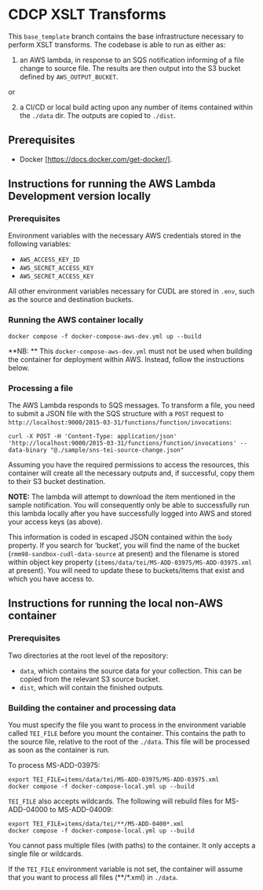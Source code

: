 # CDCP XSLT Transforms

This `base_template` branch contains the base infrastructure necessary to perform XSLT transforms. The codebase is able to run as either as:

1. an AWS lambda, in response to an SQS notification informing of a file change to source file. The results are then output into the S3 bucket defined by `AWS_OUTPUT_BUCKET`.

or

2. a CI/CD or local build acting upon any number of items contained within the `./data` dir. The outputs are copied to `./dist`.

## Prerequisites

- Docker [https://docs.docker.com/get-docker/].

## Instructions for running the AWS Lambda Development version locally

### Prerequisites

Environment variables with the necessary AWS credentials stored in the following variables:
- `AWS_ACCESS_KEY_ID`
- `AWS_SECRET_ACCESS_KEY`
- `AWS_SECRET_ACCESS_KEY`

All other environment variables necessary for CUDL are stored in `.env`, such as the source and destination buckets.

### Running the AWS container locally

    docker compose -f docker-compose-aws-dev.yml up --build

**NB: ** This `docker-compose-aws-dev.yml` must not be used when building the container for deployment within AWS. Instead, follow the instructions below.

### Processing a file

The AWS Lambda responds to SQS messages. To transform a file, you need to submit a JSON file with the SQS structure with a `POST` request to `http://localhost:9000/2015-03-31/functions/function/invocations`:

    curl -X POST -H 'Content-Type: application/json' 'http://localhost:9000/2015-03-31/functions/function/invocations' --data-binary "@./sample/sns-tei-source-change.json"

Assuming you have the required permissions to access the resources, this container will create all the necessary outputs and, if successful, copy them to their S3 bucket destination.

**NOTE:** The lambda will attempt to download the item mentioned in the sample notification. You will consequently only be able to successfully run this lambda locally after you have successfully logged into AWS and stored your access keys (as above).

This information is coded in escaped JSON contained within the `body` property. If you search for ‘bucket’, you will find the name of the bucket (`rmm98-sandbox-cudl-data-source` at present) and the filename is stored within object key property (`items/data/tei/MS-ADD-03975/MS-ADD-03975.xml` at present). You will need to update these to buckets/items that exist and which you have access to.

## Instructions for running the local non-AWS container

### Prerequisites

Two directories at the root level of the repository:

* `data`, which contains the source data for your collection. This can be copied from the relevant S3 source bucket.
* `dist`, which will contain the finished outputs.

### Building the container and processing data

You must specify the file you want to process in the environment variable called `TEI_FILE` before you mount the container. This contains the path to the source file, relative to the root of the `./data`. This file will be processed as soon as the container is run.

To process MS-ADD-03975:

    export TEI_FILE=items/data/tei/MS-ADD-03975/MS-ADD-03975.xml
    docker compose -f docker-compose-local.yml up --build

`TEI_FILE` also accepts wildcards. The following will rebuild files for MS-ADD-04000 to MS-ADD-04009:

    export TEI_FILE=items/data/tei/**/MS-ADD-0400*.xml
    docker compose -f docker-compose-local.yml up --build

You cannot pass multiple files (with paths) to the container. It only accepts a single file or wildcards.

If the `TEI_FILE` environment variable is not set, the container will assume that you want to process all files (**/*.xml) in `./data`.
